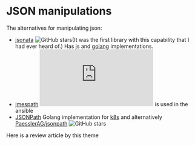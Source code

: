 # JSON manipulations

The alternatives for manipulating json:

- [jsonata](https://jsonata.org/) ![GitHub stars](https://img.shields.io/github/stars/blues/jsonata-go?style=plastic&logo=github)(It was the first library with this capability that I had ever heard of.) Has js and [golang](https://github.com/blues/jsonata-go) implementations.
- [jmespath](https://jmespath.org) ![GitHub stars](https://img.shields.io/github/stars/jmespath/jmespath.php?style=plastic&logo=github) is used in the ansible
- [JSONPath](https://goessner.net/articles/JsonPath/) Golang implementation for [k8s](https://pkg.go.dev/k8s.io/client-go/util/jsonpath) and alternatively [PaesslerAG/jsonpath](https://github.com/PaesslerAG/jsonpath) ![GitHub stars](https://img.shields.io/github/stars/PaesslerAG/jsonpath?style=plastic&logo=github)
 
Here is a review article by this theme [](https://number1.co.za/querying-yaml-yaql-vs-jsonpath/) 